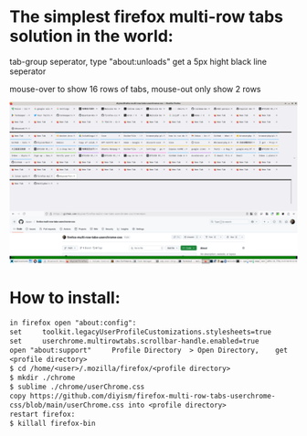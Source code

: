# The simplest firefox multi-row tabs solution in the world:
tab-group seperator, type "about:unloads" get a 5px hight black line seperator

mouse-over to show 16 rows of tabs, mouse-out only show 2 rows

![](./scrot.png)

# How to install:
    in firefox open "about:config":
    set     toolkit.legacyUserProfileCustomizations.stylesheets=true
    set     userchrome.multirowtabs.scrollbar-handle.enabled=true
    open "about:support"     Profile Directory  > Open Directory,    get <profile directory>
    $ cd /home/<user>/.mozilla/firefox/<profile directory>
    $ mkdir ./chrome
    $ sublime ./chrome/userChrome.css
    copy https://github.com/diyism/firefox-multi-row-tabs-userchrome-css/blob/main/userChrome.css into <profile directory>
    restart firefox:
    $ killall firefox-bin

